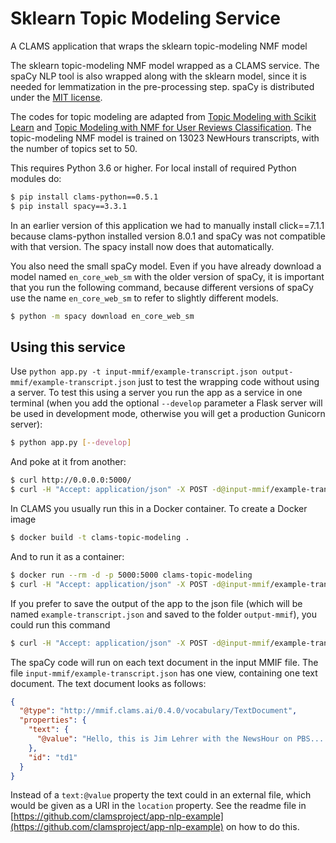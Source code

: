# Sklearn Topic Modeling Service
A CLAMS application that wraps the sklearn topic-modeling NMF model

The sklearn topic-modeling NMF model wrapped as a CLAMS service. The spaCy NLP tool is also wrapped along with the sklearn model, since it is needed for lemmatization in the pre-processing step. spaCy is distributed under the [MIT license](https://github.com/explosion/spaCy/blob/master/LICENSE).

The codes for topic modeling are adapted from [Topic Modeling with Scikit Learn](https://blog.mlreview.com/topic-modeling-with-scikit-learn-e80d33668730) and [Topic Modeling with NMF for User Reviews Classification](https://pub.towardsai.net/topic-modeling-with-nmf-for-user-reviews-classification-65913d0b44fe). The topic-modeling NMF model is trained on 13023 NewHours transcripts, with the number of topics set to 50.

This requires Python 3.6 or higher. For local install of required Python modules do:

```bash
$ pip install clams-python==0.5.1
$ pip install spacy==3.3.1
```

In an earlier version of this application we had to manually install click==7.1.1 because clams-python installed version 8.0.1 and spaCy was not compatible with that version. The spacy install now does that automatically.

You also need the small spaCy model. Even if you have already download a model named `en_core_web_sm` with the older version of spaCy, it is important that you run the following command, because different versions of spaCy use the name `en_core_web_sm` to refer to slightly different models.

```bash
$ python -m spacy download en_core_web_sm
```

## Using this service

Use `python app.py -t input-mmif/example-transcript.json output-mmif/example-transcript.json` just to test the wrapping code without using a server. To test this using a server you run the app as a service in one terminal (when you add the optional  `--develop` parameter a Flask server will be used in development mode, otherwise you will get a production Gunicorn server):

```bash
$ python app.py [--develop]
```

And poke at it from another:

```bash
$ curl http://0.0.0.0:5000/
$ curl -H "Accept: application/json" -X POST -d@input-mmif/example-transcript.json http://0.0.0.0:5000/
```

In CLAMS you usually run this in a Docker container. To create a Docker image

```bash
$ docker build -t clams-topic-modeling .
```

And to run it as a container:

```bash
$ docker run --rm -d -p 5000:5000 clams-topic-modeling
$ curl -H "Accept: application/json" -X POST -d@input-mmif/example-transcript.json http://0.0.0.0:5000/
```

If you prefer to save the output of the app to the json file (which will be named `example-transcript.json` and saved to the folder `output-mmif`), you could run this command

```bash
$ curl -H "Accept: application/json" -X POST -d@input-mmif/example-transcript.json http://0.0.0.0:5000/?pretty=True -o output-mmif/example-transcript.json
```

The spaCy code will run on each text document in the input MMIF file. The file `input-mmif/example-transcript.json` has one view, containing one text document. The text document looks as follows:

```json
{
  "@type": "http://mmif.clams.ai/0.4.0/vocabulary/TextDocument",
  "properties": {
    "text": {
      "@value": "Hello, this is Jim Lehrer with the NewsHour on PBS...."
    },
    "id": "td1"
  }
}
```
Instead of a `text:@value` property the text could in an external file, which would be given as a URI in the `location` property. See the readme file in [https://github.com/clamsproject/app-nlp-example](https://github.com/clamsproject/app-nlp-example) on how to do this.
